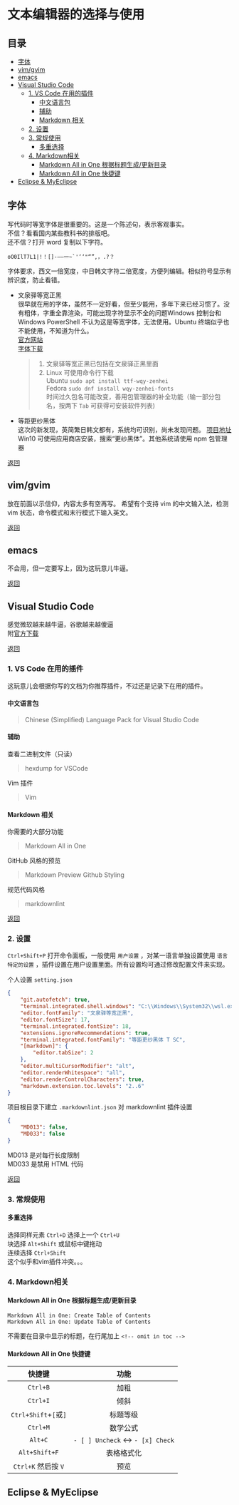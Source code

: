 # 文本编辑器的选择与使用

## 目录 <!-- omit in toc -->

- [字体](#%e5%ad%97%e4%bd%93)
- [vim/gvim](#vimgvim)
- [emacs](#emacs)
- [Visual Studio Code](#visual-studio-code)
  - [1. VS Code 在用的插件](#1-vs-code-%e5%9c%a8%e7%94%a8%e7%9a%84%e6%8f%92%e4%bb%b6)
    - [中文语言包](#%e4%b8%ad%e6%96%87%e8%af%ad%e8%a8%80%e5%8c%85)
    - [辅助](#%e8%be%85%e5%8a%a9)
    - [Markdown 相关](#markdown-%e7%9b%b8%e5%85%b3)
  - [2. 设置](#2-%e8%ae%be%e7%bd%ae)
  - [3. 常规使用](#3-%e5%b8%b8%e8%a7%84%e4%bd%bf%e7%94%a8)
    - [多重选择](#%e5%a4%9a%e9%87%8d%e9%80%89%e6%8b%a9)
  - [4. Markdown相关](#4-markdown%e7%9b%b8%e5%85%b3)
    - [Markdown All in One 根据标题生成/更新目录](#markdown-all-in-one-%e6%a0%b9%e6%8d%ae%e6%a0%87%e9%a2%98%e7%94%9f%e6%88%90%e6%9b%b4%e6%96%b0%e7%9b%ae%e5%bd%95)
    - [Markdown All in One 快捷键](#markdown-all-in-one-%e5%bf%ab%e6%8d%b7%e9%94%ae)
- [Eclipse & MyEclipse](#eclipse--myeclipse)

## 字体

写代码时等宽字体是很重要的。这是一个陈述句，表示客观事实。  
不信？看看国内某些教科书的排版吧。  
还不信？打开 word 复制以下字符。  

```普通文本
oO0IlT7L1|!！[]-——一~`'‘‘"“”,，.?？
```

字体要求，西文一倍宽度，中日韩文字符二倍宽度，方便列编辑。相似符号显示有辨识度，防止看错。

- 文泉驿等宽正黑  
  很早就在用的字体，虽然不一定好看，但至少能用，多年下来已经习惯了。没有粗体，字重全靠渲染，可能出现字符显示不全的问题Windows 控制台和 Windows PowerShell 不认为这是等宽字体，无法使用。Ubuntu 终端似乎也不能使用，不知道为什么。  
  <a href="http://wenq.org/wqy2/index.cgi" target="_blank">官方网站</a>  
  <a href="http://wenq.org/wqy2/index.cgi?Download#ZenHei_Stable" target="_blank">字体下载</a>  
  > 1. 文泉驿等宽正黑已包括在文泉驿正黑里面  
  > 2. Linux 可使用命令行下载  
  >    Ubuntu `sudo apt install ttf-wqy-zenhei`  
  >    Fedora `sudo dnf install wqy-zenhei-fonts`  
  >    时间过久包名可能改变，善用包管理器的补全功能（输一部分包名，按两下 `Tab` 可获得可安装软件列表)

- 等距更纱黑体  
  这次的新发现，英简繁日韩文都有，系统均可识别，尚未发现问题。
  [项目地址](https://github.com/be5invis/Sarasa-Gothic)  
  Win10 可使用应用商店安装，搜索“更纱黑体”。其他系统请使用 npm 包管理器  

[返回](#文本编辑器的选择与使用)

## vim/gvim

放在前面以示信仰，内容太多有空再写。
希望有个支持 vim 的中文输入法，检测 vim 状态，命令模式和末行模式下输入英文。  

[返回](#文本编辑器的选择与使用)

## emacs

不会用，但一定要写上，因为这玩意儿牛逼。  

[返回](#文本编辑器的选择与使用)

## Visual Studio Code

感觉微软越来越牛逼，谷歌越来越傻逼  
附[官方下载](https://code.visualstudio.com/)  

[返回](#文本编辑器的选择与使用)

### 1. VS Code 在用的插件

这玩意儿会根据你写的文档为你推荐插件，不过还是记录下在用的插件。

#### 中文语言包

> Chinese (Simplified) Language Pack for Visual Studio Code

#### 辅助

查看二进制文件（只读）  
> hexdump for VSCode

Vim 插件
> Vim

#### Markdown 相关

你需要的大部分功能
> Markdown All in One

GitHub 风格的预览
> Markdown Preview Github Styling

规范代码风格
> markdownlint

[返回](#文本编辑器的选择与使用)

### 2. 设置

`Ctrl+Shift+P` 打开命令面板，一般使用 `用户设置` ，对某一语言单独设置使用 `语言特定的设置` ，插件设置在用户设置里面。所有设置均可通过修改配置文件来实现。

个人设置 `setting.json`

```json
{
    "git.autofetch": true,
    "terminal.integrated.shell.windows": "C:\\Windows\\System32\\wsl.exe",
    "editor.fontFamily": "文泉驿等宽正黑",
    "editor.fontSize": 17,
    "terminal.integrated.fontSize": 18,
    "extensions.ignoreRecommendations": true,
    "terminal.integrated.fontFamily": "等距更纱黑体 T SC",
    "[markdown]": {
        "editor.tabSize": 2
    },
    "editor.multiCursorModifier": "alt",
    "editor.renderWhitespace": "all",
    "editor.renderControlCharacters": true,
    "markdown.extension.toc.levels": "2..6"
}
```

项目根目录下建立 `.markdownlint.json` 对 markdownlint 插件设置

```json
{
    "MD013": false,
    "MD033": false
}
```

MD013 是对每行长度限制  
MD033 是禁用 HTML 代码

[返回](#文本编辑器的选择与使用)

### 3. 常规使用

#### 多重选择

选择同样元素 `Ctrl+D` 选择上一个 `Ctrl+U`  
块选择 `Alt+Shift` 或鼠标中键拖动  
连续选择 `Ctrl+Shift`  
这个似乎和vim插件冲突。。。

### 4. Markdown相关

#### Markdown All in One 根据标题生成/更新目录

```VS Code
Markdown All in One: Create Table of Contents
Markdown All in One: Update Table of Contents
```

不需要在目录中显示的标题，在行尾加上 `<!-- omit in toc -->`

#### Markdown All in One 快捷键

|        快捷键         |               功能                |
| :-------------------: | :-------------------------------: |
|       `Ctrl+B`        |               加粗                |
|       `Ctrl+I`        |               倾斜                |
| `Ctrl+Shift`+`[`或`]` |             标题等级              |
|       `Ctrl+M`        |             数学公式              |
|        `Alt+C`        | `- [ ] Uncheck` <-> `- [x] Check` |
|     `Alt+Shift+F`     |            表格格式化             |
|  `Ctrl+K` 然后按 `V`  |               预览                |

## Eclipse & MyEclipse
